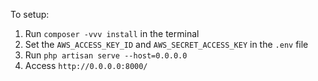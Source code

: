 To setup:

1. Run `composer -vvv install` in  the terminal
2. Set the `AWS_ACCESS_KEY_ID` and `AWS_SECRET_ACCESS_KEY` in the `.env` file
3. Run `php artisan serve --host=0.0.0.0`
4. Access `http://0.0.0.0:8000/`

